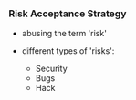 ### Risk Acceptance Strategy

- abusing the term 'risk'

- different types of 'risks':
  - Security
  - Bugs
  - Hack
